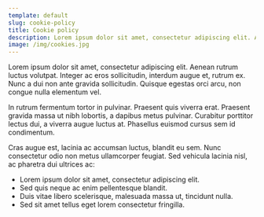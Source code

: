 ```yaml
---
template: default
slug: cookie-policy
title: Cookie policy
description: Lorem ipsum dolor sit amet, consectetur adipiscing elit. Aenean rutrum luctus volutpat. Integer ac eros sollicitudin, interdum augue et, rutrum ex. Nunc a dui non ante gravida sollicitudin. Quisque egestas orci arcu, non congue nulla elementum vel.
image: /img/cookies.jpg
---
```


Lorem ipsum dolor sit amet, consectetur adipiscing elit. Aenean rutrum luctus volutpat. Integer ac eros sollicitudin, interdum augue et, rutrum ex. Nunc a dui non ante gravida sollicitudin. Quisque egestas orci arcu, non congue nulla elementum vel.

In rutrum fermentum tortor in pulvinar. Praesent quis viverra erat. Praesent gravida massa ut nibh lobortis, a dapibus metus pulvinar. Curabitur porttitor lectus dui, a viverra augue luctus at. Phasellus euismod cursus sem id condimentum. 

Cras augue est, lacinia ac accumsan luctus, blandit eu sem. Nunc consectetur odio non metus ullamcorper feugiat. Sed vehicula lacinia nisl, ac pharetra dui ultrices ac:

* Lorem ipsum dolor sit amet, consectetur adipiscing elit.
* Sed quis neque ac enim pellentesque blandit.
* Duis vitae libero scelerisque, malesuada massa ut, tincidunt nulla.
* Sed sit amet tellus eget lorem consectetur fringilla.

